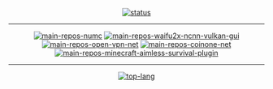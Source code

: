 <div align="center">
  
  [![status](https://github-readme-stats.vercel.app/api?username=Soju06&show_icons=true&theme=dracula)](#)
  ***
  [![main-repos-numc](https://github-readme-stats.vercel.app/api/pin/?username=Soju06&repo=NUMC&theme=dracula)](https://github.com/Soju06/NUMC)
  [![main-repos-waifu2x-ncnn-vulkan-gui](https://github-readme-stats.vercel.app/api/pin/?username=Soju06&repo=waifu2x-ncnn-vulkan-gui&theme=dracula)](https://github.com/Soju06/waifu2x-ncnn-vulkan-gui)
  [![main-repos-open-vpn-net](https://github-readme-stats.vercel.app/api/pin/?username=Soju06&repo=OpenVPN.Net&theme=dracula)](https://github.com/Soju06/OpenVPN.Net)
  [![main-repos-coinone-net](https://github-readme-stats.vercel.app/api/pin/?username=Soju06&repo=Coinone.Net&theme=dracula)](https://github.com/Soju06/Coinone.Net)
  [![main-repos-minecraft-aimless-survival-plugin](https://github-readme-stats.vercel.app/api/pin/?username=Soju06&repo=minecraft-aimless-survival-plugin&theme=dracula)](https://github.com/Soju06/minecraft-aimless-survival-plugin)
  ***
  [![top-lang](https://github-readme-stats.vercel.app/api/top-langs/?username=Soju06&layout=compact&theme=dracula)](#)
</div>
